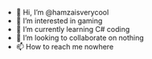 - 👋 Hi, I’m @hamzaisverycool
- 👀 I’m interested in gaming
- 🌱 I’m currently learning C# coding
- 💞️ I’m looking to collaborate on nothing
- 📫 How to reach me nowhere

<!---
hamzaisverycool/hamzaisverycool is a ✨ special ✨ repository because its `README.md` (this file) appears on your GitHub profile.
You can click the Preview link to take a look at your changes.
--->
